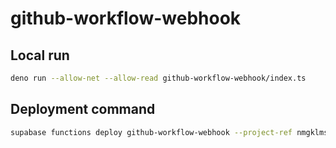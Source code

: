 # github-workflow-webhook

## Local run
```bash
deno run --allow-net --allow-read github-workflow-webhook/index.ts
```

## Deployment command
```bash
supabase functions deploy github-workflow-webhook --project-ref nmgklmsdzbdruerlwuop
``` 
